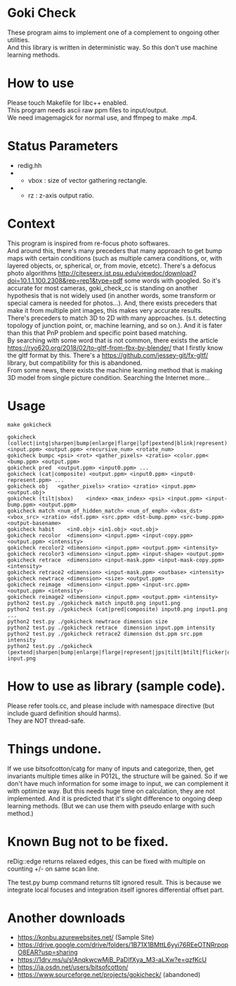 # Goki Check
These program aims to implement one of a complement to ongoing other utilities.  
And this library is written in deterministic way. So this don't use machine learning methods.

# How to use
Please touch Makefile for libc++ enabled.  
This program needs ascii raw ppm files to input/output.  
We need imagemagick for normal use, and ffmpeg to make .mp4.  

# Status Parameters
* redig.hh
* * vbox : size of vector gathering rectangle.
* * rz   : z-axis output ratio.

# Context
This program is inspired from re-focus photo softwares.  
And around this, there's many preceders that many approach to get bump maps with certain conditions
(such as multiple camera conditions, or, with layered objects, or, spherical, or, from movie, etcetc).
There's a defocus photo algorithms http://citeseerx.ist.psu.edu/viewdoc/download?doi=10.1.1.100.2308&rep=rep1&type=pdf some words with googled. So it's accurate for most cameras, goki_check_cc is standing on another hypothesis that is not widely used (in another words, some transform or special camera is needed for photos...). And, there exists preceders that make it from multiple pint images, this makes very accurate results.  
There's preceders to match 3D to 2D with many approaches. (s.t. detecting topology of junction point, or, machine learning, and so on.). And it is fater than this that PnP problem and specific point based matching.  
By searching with some word that is not common, there exists the article https://ryo620.org/2018/02/to-gltf-from-fbx-by-blender/ that I firstly know the gltf format by this. There's a https://github.com/jessey-git/fx-gltf/ library, but compatibility for this is abandoned.  
From some news, there exists the machine learning method that is making 3D model from single picture condition.
Searching the Internet more...

# Usage
    make gokicheck
    
    gokicheck (collect|intg|sharpen|bump|enlarge|flarge|lpf|pextend|blink|represent) <input.ppm> <output.ppm> <recursive_num> <rotate_num>
    gokicheck bumpc <psi> <rot> <gather_pixels> <zratio> <color.ppm< <bump.ppm> <output.ppm>
    gokicheck pred  <output.ppm> <input0.ppm> ...
    gokicheck (cat|composite) <output.ppm> <input0.ppm> <input0-represent.ppm> ...
    gokicheck obj   <gather_pixels> <ratio> <zratio> <input.ppm> <output.obj>
    gokicheck (tilt|sbox)    <index> <max_index> <psi> <input.ppm> <input-bump.ppm> <output.ppm>
    gokicheck match <num_of_hidden_match> <num_of_emph> <vbox_dst> <vbox_src> <zratio> <dst.ppm> <src.ppm> <dst-bump.ppm> <src-bump.ppm> <output-basename>
    gokicheck habit    <in0.obj> <in1.obj> <out.obj>
    gokicheck recolor  <dimension> <input.ppm> <input-copy.ppm> <output.ppm> <intensity>
    gokicheck recolor2 <dimension> <input.ppm> <output.ppm> <intensity>
    gokicheck recolor3 <dimension> <input.ppm> <input-shape> <output.ppm>
    gokicheck retrace  <dimension> <input-mask.ppm> <input-mask-copy.ppm> <intensity>
    gokicheck retrace2 <dimension> <input-mask.ppm> <outbase> <intensity>
    gokicheck newtrace <dimension> <size> <output.ppm>
    gokicheck reimage  <dimension> <input.ppm> <input-src.ppm> <output.ppm> <intensity>
    gokicheck reimage2 <dimension> <input.ppm> <output.ppm> <intensity>
    python2 test.py ./gokicheck match input0.png input1.png
    python2 test.py ./gokicheck (cat|pred|composite) input0.png input1.png ...
    python2 test.py ./gokicheck newtrace dimension size
    python2 test.py ./gokicheck retrace  dimension input.ppm intensity
    python2 test.py ./gokicheck retrace2 dimension dst.ppm src.ppm intensity
    python2 test.py ./gokicheck (pextend|sharpen|bump|enlarge|flarge|represent|jps|tilt|btilt|flicker|obj|sbox|demosaic|prep|presq|mask|mask0) input.png

# How to use as library (sample code).
Please refer tools.cc, and please include with namespace directive
(but include guard definition should harms).  
They are NOT thread-safe.  

# Things undone.
If we use bitsofcotton/catg for many of inputs and categorize, then,
get invariants multiple times alike in P012L, the structure will be gained.
So if we don't have much information for some image to input, we can complement
it with optimize way. But this needs huge time on calculation,
they are not implemented. And it is predicted that it's slight difference to
ongoing deep learning methods.
(But we can use them with pseudo enlarge with such method.)

# Known Bug not to be fixed.
reDig::edge returns relaxed edges, this can be fixed with multiple on counting
+/- on same scan line.

The test.py bump command returns tilt ignored result. This is because we integrate local focuses and integration itself ignores differential offset part.

# Another downloads
* https://konbu.azurewebsites.net/ (Sample Site)
* https://drive.google.com/drive/folders/1B71X1BMttL6yyi76REeOTNRrpopO8EAR?usp=sharing
* https://1drv.ms/u/s!AnqkwcwMjB_PaDIfXya_M3-aLXw?e=qzfKcU
* https://ja.osdn.net/users/bitsofcotton/
* https://www.sourceforge.net/projects/gokicheck/ (abandoned)

